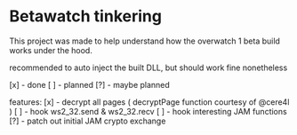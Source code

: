 # Betawatch tinkering
This project was made to help understand how the overwatch 1 beta build works under the hood.

recommended to auto inject the built DLL, but should work fine nonetheless


[x] - done
[ ] - planned
[?] - maybe planned

features:
 [x] - decrypt all pages ( decryptPage function courtesy of @cere4l )
 [ ] - hook ws2_32.send & ws2_32.recv
 [ ] - hook interesting JAM functions
 [?] - patch out initial JAM crypto exchange
